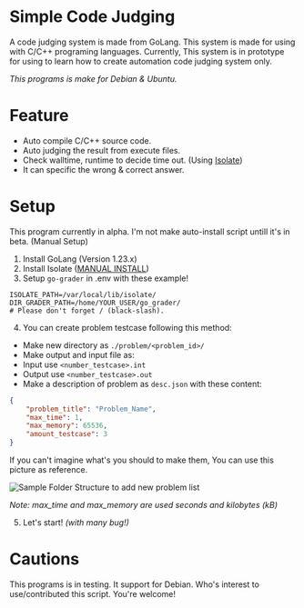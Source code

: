 # Simple Code Judging
A code judging system is made from GoLang. This system is made for using with C/C++ programing languages.
Currently, This system is in prototype for using to learn how to create automation code judging system only.

*This programs is make for Debian & Ubuntu.*

# Feature
- Auto compile C/C++ source code.
- Auto judging the result from execute files.
- Check walltime, runtime to decide time out. (Using [Isolate](https://github.com/ioi/isolate))
- It can specific the wrong & correct answer.

# Setup
This program currently in alpha. I'm not make auto-install script untill it's in beta.
(Manual Setup)
1) Install GoLang (Version 1.23.x)
2) Install Isolate ([MANUAL INSTALL](https://www.ucw.cz/moe/isolate.1.html#_installation))
3) Setup `go-grader` in .env with these example!
```env
ISOLATE_PATH=/var/local/lib/isolate/
DIR_GRADER_PATH=/home/YOUR_USER/go_grader/
# Please don't forget / (black-slash).
```
4) You can create problem testcase following this method:
 - Make new directory as `./problem/<problem_id>/`
 - Make output and input file as:
  - Input use `<number_testcase>.int`
  - Output use `<number_testcase>.out`
 - Make a description of problem as `desc.json` with these content:
```json
{
    "problem_title": "Problem_Name",
    "max_time": 1,
    "max_memory": 65536,
    "amount_testcase": 3
}
``` 
If you can't imagine what's you should to make them, You can use this picture as reference.

![Sample Folder Structure to add new problem list](https://ngixx.in.th/img/sample_go-grader.png)

_Note: max_time and max_memory are used seconds and kilobytes (kB)_

5) Let's start! *(with many bug!)*

# Cautions
This programs is in testing. It support for Debian.
Who's interest to use/contributed this script. You're welcome!